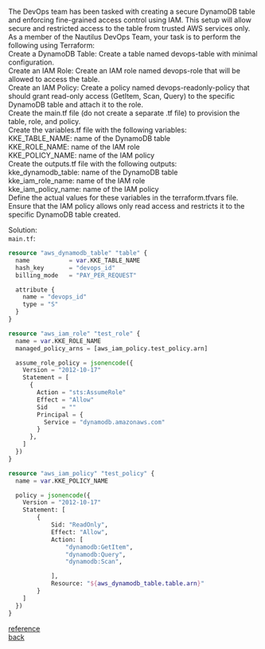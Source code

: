 The DevOps team has been tasked with creating a secure DynamoDB table and enforcing fine-grained access control using IAM. This setup will allow secure and restricted access to the table from trusted AWS services only.  
As a member of the Nautilus DevOps Team, your task is to perform the following using Terraform:  
    Create a DynamoDB Table: Create a table named devops-table with minimal configuration.  
    Create an IAM Role: Create an IAM role named devops-role that will be allowed to access the table.  
    Create an IAM Policy: Create a policy named devops-readonly-policy that should grant read-only access (GetItem, Scan, Query) to the specific DynamoDB table and attach it to the role.  
    Create the main.tf file (do not create a separate .tf file) to provision the table, role, and policy.  
    Create the variables.tf file with the following variables:  
        KKE_TABLE_NAME: name of the DynamoDB table  
        KKE_ROLE_NAME: name of the IAM role  
        KKE_POLICY_NAME: name of the IAM policy  
    Create the outputs.tf file with the following outputs:  
        kke_dynamodb_table: name of the DynamoDB table  
        kke_iam_role_name: name of the IAM role  
        kke_iam_policy_name: name of the IAM policy  
    Define the actual values for these variables in the terraform.tfvars file.  
    Ensure that the IAM policy allows only read access and restricts it to the specific DynamoDB table created.  

Solution:  
`main.tf`:  
```terraform
resource "aws_dynamodb_table" "table" {
  name           = var.KKE_TABLE_NAME
  hash_key       = "devops_id"
  billing_mode   = "PAY_PER_REQUEST"

  attribute {
    name = "devops_id"
    type = "S"
  }
}

resource "aws_iam_role" "test_role" {
  name = var.KKE_ROLE_NAME
  managed_policy_arns = [aws_iam_policy.test_policy.arn]

  assume_role_policy = jsonencode({
    Version = "2012-10-17"
    Statement = [
      {
        Action = "sts:AssumeRole"
        Effect = "Allow"
        Sid    = ""
        Principal = {
          Service = "dynamodb.amazonaws.com"
        }
      },
    ]
  })
}

resource "aws_iam_policy" "test_policy" {
  name = var.KKE_POLICY_NAME

  policy = jsonencode({
    Version = "2012-10-17"
    Statement: [
        {
            Sid: "ReadOnly",
            Effect: "Allow",
            Action: [
                "dynamodb:GetItem",
                "dynamodb:Query",
                "dynamodb:Scan",

            ],
            Resource: "${aws_dynamodb_table.table.arn}"
        }
    ]
  })
}
```
[reference](https://docs.aws.amazon.com/IAM/latest/UserGuide/reference_policies_examples_dynamodb_specific-table.html)  
[back](https://github.com/MederD/Kodekloud-Engineer-Tasks/tree/main)
